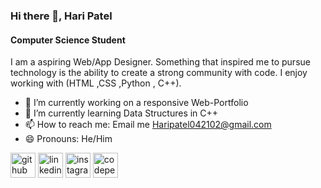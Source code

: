 ### Hi there 👋, Hari Patel
#### Computer Science Student 
I am a aspiring Web/App Designer. Something that inspired me to pursue technology is the ability to create a strong community with code. I enjoy working with (HTML ,CSS ,Python , C++). 

- 🔭 I’m currently working on a responsive Web-Portfolio  
- 🌱 I’m currently learning Data Structures in C++ 
- 📫 How to reach me: Email me Haripatel042102@gmail.com 
- 😄 Pronouns: He/Him 


[<img src='https://cdn.jsdelivr.net/npm/simple-icons@3.0.1/icons/github.svg' alt='github' height='40'>](https://github.com/HariBhavPatel)  [<img src='https://cdn.jsdelivr.net/npm/simple-icons@3.0.1/icons/linkedin.svg' alt='linkedin' height='40'>](https://www.linkedin.com/in/www.linkedin.com/in/hari-patel-605a181a4/)  [<img src='https://cdn.jsdelivr.net/npm/simple-icons@3.0.1/icons/instagram.svg' alt='instagram' height='40'>](https://www.instagram.com/hari.patel.4_21/)  [<img src='https://cdn.jsdelivr.net/npm/simple-icons@3.0.1/icons/codepen.svg' alt='codepen' height='40'>](https://codepen.io/HariBhavPatel)  


